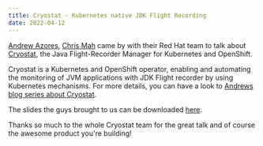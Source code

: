 ```yaml
---
title: Cryostat - Kubernetes native JDK Flight Recording
date: 2022-04-12
---
```


[Andrew Azores](https://github.com/andrewazores), [Chris Mah](https://www.linkedin.com/in/mahchristopher) came by with their Red Hat team to talk about [Cryostat](https://cryostat.io/), the Java Flight-Recorder Manager for Kubernetes and OpenShift.

Cryostat is a Kubernetes and OpenShift operator, enabling and automating the monitoring of JVM applications with JDK Flight recorder by using Kubernetes mechanisms.
For more details, you can have a look to [Andrews blog series about Cryostat](https://developers.redhat.com/articles/2021/10/18/announcing-cryostat-20-jdk-flight-recorder-containers).

The slides the guys brought to us can be downloaded [here](https://github.com/jug-in/jug-in.talks/raw/master/3rd/Cryostat_Demo_JUG_April_12.pdf).

Thanks so much to the whole Cryostat team for the great talk and of course the awesome product you're building!
